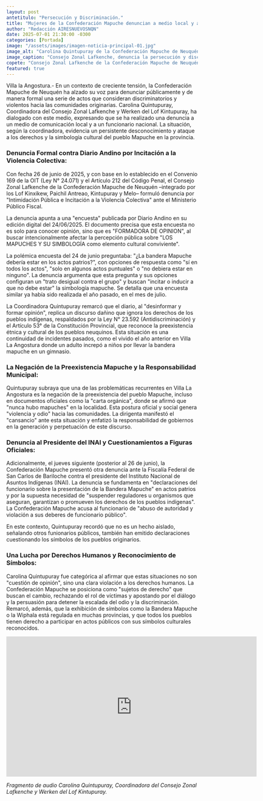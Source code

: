 ```yaml
---
layout: post
antetitulo: "Persecución y Discriminación."
title: "Mujeres de la Confederación Mapuche denuncian a medio local y a funcionario Nacional."
author: "Redacción AIRESNUEVOSNQN"
date: 2025-07-01 21:30:00 -0300
categories: [Portada]
image: "/assets/images/imagen-noticia-principal-01.jpg"
image_alt: "Carolina Quintupuray de la Confederación Mapuche de Neuquén"
image_caption: "Consejo Zonal Lafkenche, denuncia la persecución y discriminación."
copete: "Consejo Zonal Lafkenche de la Confederación Mapuche de Neuquén, ha expuesto una grave situación de discriminación y violencia que afecta a las comunidades mapuches en la provincia. En este marco, formalizó denuncias contra un medio local y un funcionario nacional."
featured: true
---
```


Villa la Angostura.- En un contexto de creciente tensión, la Confederación Mapuche de Neuquén ha alzado su voz para denunciar públicamente y de manera formal una serie de actos que consideran discriminatorios y violentos hacia las comunidades originarias. Carolina Quintupuray, Coordinadora del Consejo Zonal Lafkenche y Werken del Lof Kintupuray, ha dialogado con este medio, expresando que se ha realizado una denuncia a un medio de comunicación local y a un funcionario nacional. La situación, según la coordinadora, evidencia un persistente desconocimiento y ataque a los derechos y la simbología cultural del pueblo Mapuche en la provincia.

### Denuncia Formal contra Diario Andino por Incitación a la Violencia Colectiva:

Con fecha 26 de junio de 2025, y con base en lo establecido en el Convenio 169 de la OIT (Ley N° 24.071) y el Artículo 212 del Código Penal, el Consejo Zonal Lafkenche de la Confederación Mapuche de Neuquén –integrado por los Lof Kinxikew, Paichil Antreao, Kintupuray y Melo– formuló denuncia por "Intimidación Pública e Incitación a la Violencia Colectiva" ante el Ministerio Público Fiscal. 

La denuncia apunta a una "encuesta" publicada por Diario Andino en su edición digital del 24/06/2025. El documento precisa que esta encuesta no es solo para conocer opinión, sino que es "FORMADORA DE OPINION", al buscar intencionalmente afectar la percepción pública sobre "LOS MAPUCHES Y SU SIMBOLOGÍA como elemento cultural conviviente".

La polémica encuesta del 24 de junio preguntaba: "¿La bandera Mapuche debería estar en los actos patrios?", con opciones de respuesta como "sí en todos los actos", "solo en algunos actos puntuales" o "no debiera estar en ninguno". La denuncia argumenta que esta pregunta y sus opciones configuran un "trato desigual contra el grupo" y buscan "incitar o inducir a que no debe estar" la simbología mapuche. Se detalla que una encuesta similar ya había sido realizada el año pasado, en el mes de julio.

La Coordinadora Quintupuray remarcó que el diario, al "desinformar y formar opinión", replica un discurso dañino que ignora los derechos de los pueblos indígenas, respaldados por la Ley N° 23.592 (Antidiscriminación) y el Artículo 53° de la Constitución Provincial, que reconoce la preexistencia étnica y cultural de los pueblos neuquinos. Esta situación es una continuidad de incidentes pasados, como el vivido el año anterior en Villa La Angostura donde un adulto increpó a niños por llevar la bandera mapuche en un gimnasio.

### La Negación de la Preexistencia Mapuche y la Responsabilidad Municipal:

Quintupuray subraya que una de las problemáticas recurrentes en Villa La Angostura es la negación de la preexistencia del pueblo Mapuche, incluso en documentos oficiales como la "carta orgánica", donde se afirmó que "nunca hubo mapuches" en la localidad. Esta postura oficial y social genera "violencia y odio" hacia las comunidades. La dirigenta manifestó el "cansancio" ante esta situación y enfatizó la responsabilidad de gobiernos en la generación y perpetuación de este discurso.

### Denuncia al Presidente del INAI y Cuestionamientos a Figuras Oficiales:

Adicionalmente, el jueves siguiente (posterior al 26 de junio), la Confederación Mapuche presentó otra denuncia ante la Fiscalía Federal de San Carlos de Bariloche contra el presidente del Instituto Nacional de Asuntos Indígenas (INAI). La denuncia se fundamenta en "declaraciones del funcionario sobre la presentación de la Bandera Mapuche" en actos patrios y por la supuesta necesidad de "suspender reguladores u organismos que aseguran, garantizan o promueven los derechos de los pueblos indígenas". La Confederación Mapuche acusa al funcionario de "abuso de autoridad y violación a sus deberes de funcionario público".

En este contexto, Quintupuray recordó que no es un hecho aislado, señalando otros funionarios públicos, también han emitido declaraciones cuestionando los símbolos de los pueblos originarios.

### Una Lucha por Derechos Humanos y Reconocimiento de Símbolos:

Carolina Quintupuray fue categórica al afirmar que estas situaciones no son "cuestión de opinión", sino una clara violación a los derechos humanos. La Confederación Mapuche se posiciona como "sujetos de derecho" que buscan el cambio, rechazando el rol de víctimas y apostando por el diálogo y la persuasión para detener la escalada del odio y la discriminación. Remarcó, además, que la exhibición de símbolos como la Bandera Mapuche o la Wiphala está regulada en muchas provincias, y que todos los pueblos tienen derecho a participar en actos públicos con sus símbolos culturales reconocidos.

<div class="video-responsive">
    <iframe width="659" height="369"
            src="https://www.youtube.com/embed/RH08FMYAaHY"
            title="Audio Carolina Quintupuray, Coordinadora del Consejo Zonal Lafkenche y Werken del Lof Kintupuray."
            frameborder="0"
            allow="accelerometer; autoplay; clipboard-write; encrypted-media; gyroscope; picture-in-picture; web-share"
            referrerpolicy="strict-origin-when-cross-origin"
            allowfullscreen>
    </iframe>
</div>

*Fragmento de audio Carolina Quintupuray, Coordinadora del Consejo Zonal Lafkenche y Werken del Lof Kintupuray.*